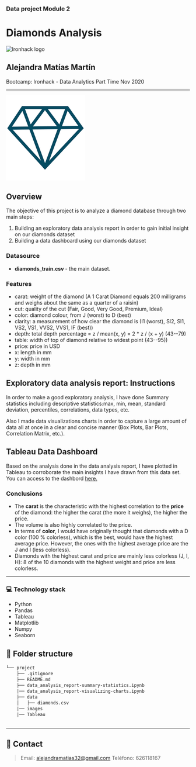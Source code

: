 ### Data project Module 2
# Diamonds Analysis 

![Ironhack logo](https://i.imgur.com/1QgrNNw.png)

## Alejandra Matías Martín

Bootcamp: Ironhack - Data Analytics Part Time Nov 2020

---

![image info](./images/diamond.png)	

## Overview

The objective of this project is to analyze a diamond database through two main steps:

1. Building an exploratory data analysis report in order to gain initial insight on our diamonds dataset
2. Building a data dashboard using our diamonds dataset 

### Datasource


- <strong>diamonds_train.csv </strong> - the main dataset.

### Features

- carat: weight of the diamond (A 1 Carat Diamond equals 200 milligrams and weighs about the same as a quarter of a raisin)
- cut: quality of the cut (Fair, Good, Very Good, Premium, Ideal)
- color: diamond colour, from J (worst) to D (best)
- clarity: a measurement of how clear the diamond is (I1 (worst), SI2, SI1, VS2, VS1, VVS2, VVS1, IF (best))
- depth: total depth percentage = z / mean(x, y) = 2 * z / (x + y) (43--79)
- table: width of top of diamond relative to widest point (43--95))
- price: price in USD
- x: length in mm
- y: width in mm
- z: depth in mm

## Exploratory data analysis report: Instructions

In order to make a good exploratory analysis, I have done Summary statistics including descriptive statistics:max, min, mean, standard deviation, percentiles, correlations, data types, etc.

Also I made data visualizations charts in order to capture a large amount of data all at once in a clear and concise manner (Box Plots, Bar Plots, Correlation Matrix, etc.).


## Tableau Data Dashboard

Based on the analysis done in the data analysis report, I have plotted in Tableau to corroborate the main insights I have drawn from this data set.
 You can access to the dashbord [here.](https://public.tableau.com/profile/alejandra.mat.as.mart.n#!/vizhome/Diamondsdashboard/DiamondsDashboard?publish=yes)

### Conclusions

- The <strong>carat</strong> is the characteristic with the highest correlation to the <strong>price</strong> of the diamond: the higher the carat (the more it weighs), the higher the price.
- The volume is also highly correlated to the price.
- In terms of <strong>color</strong>, I would have originally thought that diamonds with a D color (100 % colorless), which is the best, would have the highest average price. However, the ones with the highest average price are the J and I (less colorless).
- Diamonds with the highest carat and price are mainly less colorless (J, I, H): 8 of the 10 diamonds with the highest weight and price are less colorless.
	

___
### :computer: **Technology stack**
- Python
- Pandas
- Tableau
- Matplotlib
- Numpy
- Seaborn


## :file_folder: Folder structure
```
└── project
    ├── .gitignore
    ├── README.md
    ├── data_analysis_report-summary-statistics.ipynb
    |── data_analysis_report-visualizing-charts.ipynb
    ├── data
    │   ├── diamonds.csv
    |── images
    |── Tableau
    
```
	
---

## :love_letter: Contact
> Email: <alejandramatias32@gmail.com>
> Teléfono: 626118167
